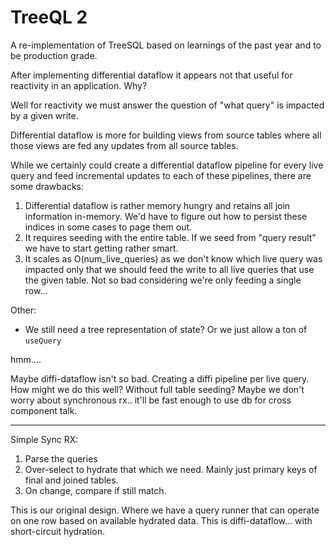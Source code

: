 # TreeQL 2

A re-implementation of TreeSQL based on learnings of the past year and to be production grade.


After implementing differential dataflow it appears not that useful for reactivity in an application.
Why?

Well for reactivity we must answer the question of "what query" is impacted by a given write.

Differential dataflow is more for building views from source tables where all those views are fed any updates from all source tables.

While we certainly could create a differential dataflow pipeline for every live query and feed incremental updates to each of
these pipelines, there are some drawbacks:

1. Differential dataflow is rather memory hungry and retains all join information in-memory. We'd have to figure out how to persist these indices in some cases to page them out.
2. It requires seeding with the entire table. If we seed from "query result" we have to start getting rather smart.
3. It scales as O(num_live_queries) as we don't know which live query was impacted only that we should feed the write to all live queries that use the given table. Not so bad considering we're only feeding a single row...

Other:
- We still need a tree representation of state? Or we just allow a ton of `useQuery`


hmm....

Maybe diffi-dataflow isn't so bad. Creating a diffi pipeline per live query. How might we do this well? Without full table seeding?
Maybe we don't worry about synchronous rx.. it'll be fast enough to use db for cross component talk.


----

Simple Sync RX:

1. Parse the queries
  2. Over-select to hydrate that which we need. Mainly just primary keys of final and joined tables.
  3. On change, compare if still match.

  This is our original design. Where we have a query runner that can operate on one row based on available hydrated data.
  This is diffi-dataflow... with short-circuit hydration.